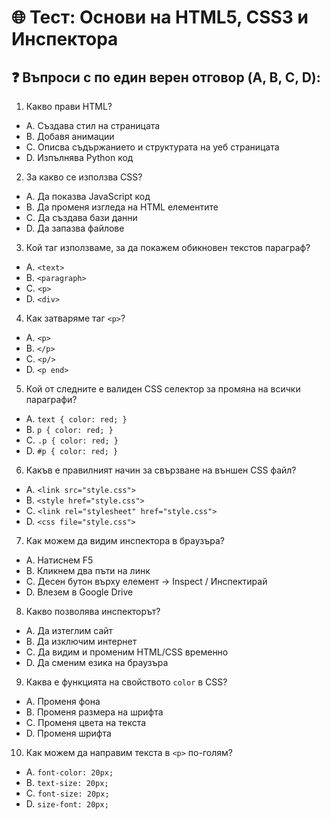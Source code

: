 # 🌐 Тест: Основи на HTML5, CSS3 и Инспектора

## ❓ Въпроси с по един верен отговор (A, B, C, D):

1. Какво прави HTML?
- A. Създава стил на страницата  
- B. Добавя анимации  
- C. Описва съдържанието и структурата на уеб страницата  
- D. Изпълнява Python код

2. За какво се използва CSS?
- A. Да показва JavaScript код  
- B. Да променя изгледа на HTML елементите  
- C. Да създава бази данни  
- D. Да запазва файлове

3. Кой таг използваме, за да покажем обикновен текстов параграф?
- A. `<text>`  
- B. `<paragraph>`  
- C. `<p>`  
- D. `<div>`

4. Как затваряме таг `<p>`?
- A. `<p>`  
- B. `</p>`  
- C. `<p/>`  
- D. `<p end>`

5. Кой от следните е валиден CSS селектор за промяна на всички параграфи?
- A. `text { color: red; }`  
- B. `p { color: red; }`  
- C. `.p { color: red; }`  
- D. `#p { color: red; }`

6. Какъв е правилният начин за свързване на външен CSS файл?
- A. `<link src="style.css">`  
- B. `<style href="style.css">`  
- C. `<link rel="stylesheet" href="style.css">`  
- D. `<css file="style.css">`

7. Как можем да видим инспектора в браузъра?
- A. Натиснем F5  
- B. Кликнем два пъти на линк  
- C. Десен бутон върху елемент → Inspect / Инспектирай  
- D. Влезем в Google Drive

8. Какво позволява инспекторът?
- A. Да изтеглим сайт  
- B. Да изключим интернет  
- C. Да видим и променим HTML/CSS временно  
- D. Да сменим езика на браузъра

9. Каква е функцията на свойството `color` в CSS?
- A. Променя фона  
- B. Променя размера на шрифта  
- C. Променя цвета на текста  
- D. Променя шрифта

10. Как можем да направим текста в `<p>` по-голям?
- A. `font-color: 20px;`  
- B. `text-size: 20px;`  
- C. `font-size: 20px;`  
- D. `size-font: 20px;`

